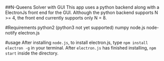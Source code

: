 ##N-Queens Solver with GUI
This app uses a python backend along with a ElectronJs front end for the GUI.
Although the python backend supports N >= 4, the front end currently supports only N = 8.

#Requirements
python2 (python3 not yet supported)
numpy
node.js
node-notify
electron.js

#usage
After installing `node.js`, to install electron.js, type `npm install electron -g` in your terminal.
After `electron.js` has finished installing, `npm start` inside the directory.
